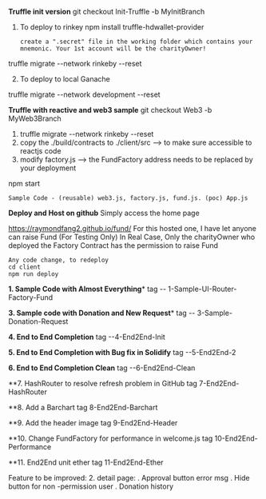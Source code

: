 **Truffle init version**
git checkout Init-Truffle -b MyInitBranch

1. To deploy to rinkey
    npm install truffle-hdwallet-provider

    ```create a ".secret" file in the working folder which contains your mnemonic. Your 1st account will be the charityOwner!```
   
truffle migrate --network rinkeby --reset

2. To deploy to local Ganache

truffle migrate --network development --reset

**Truffle with reactive and web3 sample**
git checkout Web3 -b MyWeb3Branch
1. truffle migrate --network rinkeby --reset
2. copy the ./build/contracts to ./client/src  --> to make sure accessible to reactjs code
3. modify factory.js --> the FundFactory address needs to be replaced by your deployment

npm start

```Sample Code - (reusable) web3.js, factory.js, fund.js. (poc) App.js```

**Deploy and Host on github**
Simply access the home page

https://raymondfang2.github.io/fund/
For this hosted one, I have let anyone can raise Fund (For Testing Only) 
In Real Case, Only the charityOwner who deployed the Factory Contract has the permission to raise Fund

```text
Any code change, to redeploy 
cd client
npm run deploy
```

**1. Sample Code with Almost Everything***
tag -- 1-Sample-UI-Router-Factory-Fund

**3. Sample code with Donation and New Request***
tag -- 3-Sample-Donation-Request

**4. End to End Completion**
tag --4-End2End-Init

**5. End to End Completion with Bug fix in Solidify**
tag --5-End2End-2

**6. End to End Completion Clean**
tag --6-End2End-Clean

**7. HashRouter to resolve refresh problem in GitHub
tag 7-End2End-HashRouter

**8. Add a Barchart
tag 8-End2End-Barchart
    
**9. Add the header image
tag 9-End2End-Header

**10. Change FundFactory for performance in welcome.js
tag 10-End2End-Performance

**11. End2End unit ether
tag 11-End2End-Ether

Feature to be improved:
2. detail page:
   . Approval button error msg 
   . Hide button for non -permission user
   . Donation history


